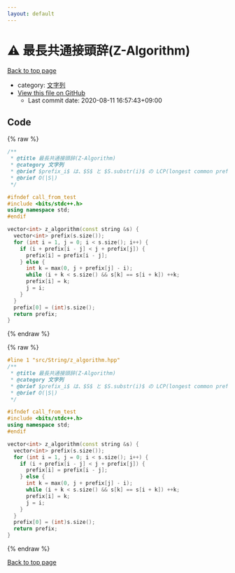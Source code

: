 ```yaml
---
layout: default
---
```


<!-- mathjax config similar to math.stackexchange -->
<script type="text/javascript" async
  src="https://cdnjs.cloudflare.com/ajax/libs/mathjax/2.7.5/MathJax.js?config=TeX-MML-AM_CHTML">
</script>
<script type="text/x-mathjax-config">
  MathJax.Hub.Config({
    TeX: { equationNumbers: { autoNumber: "AMS" }},
    tex2jax: {
      inlineMath: [ ['$','$'] ],
      processEscapes: true
    },
    "HTML-CSS": { matchFontHeight: false },
    displayAlign: "left",
    displayIndent: "2em"
  });
</script>

<script type="text/javascript" src="https://cdnjs.cloudflare.com/ajax/libs/jquery/3.4.1/jquery.min.js"></script>
<script src="https://cdn.jsdelivr.net/npm/jquery-balloon-js@1.1.2/jquery.balloon.min.js" integrity="sha256-ZEYs9VrgAeNuPvs15E39OsyOJaIkXEEt10fzxJ20+2I=" crossorigin="anonymous"></script>
<script type="text/javascript" src="../../../assets/js/copy-button.js"></script>
<link rel="stylesheet" href="../../../assets/css/copy-button.css" />


# :warning: 最長共通接頭辞(Z-Algorithm)

<a href="../../../index.html">Back to top page</a>

* category: <a href="../../../index.html#a973a7fd4d27ccdfce027f329015f5da">文字列</a>
* <a href="{{ site.github.repository_url }}/blob/master/src/String/z_algorithm.hpp">View this file on GitHub</a>
    - Last commit date: 2020-08-11 16:57:43+09:00




## Code

<a id="unbundled"></a>
{% raw %}
```cpp
/**
 * @title 最長共通接頭辞(Z-Algorithm)
 * @category 文字列
 * @brief $prefix_i$ は、$S$ と $S.substr(i)$ の LCP(longest common prefix)
 * @brief O(|S|)
 */

#ifndef call_from_test
#include <bits/stdc++.h>
using namespace std;
#endif

vector<int> z_algorithm(const string &s) {
  vector<int> prefix(s.size());
  for (int i = 1, j = 0; i < s.size(); i++) {
    if (i + prefix[i - j] < j + prefix[j]) {
      prefix[i] = prefix[i - j];
    } else {
      int k = max(0, j + prefix[j] - i);
      while (i + k < s.size() && s[k] == s[i + k]) ++k;
      prefix[i] = k;
      j = i;
    }
  }
  prefix[0] = (int)s.size();
  return prefix;
}
```
{% endraw %}

<a id="bundled"></a>
{% raw %}
```cpp
#line 1 "src/String/z_algorithm.hpp"
/**
 * @title 最長共通接頭辞(Z-Algorithm)
 * @category 文字列
 * @brief $prefix_i$ は、$S$ と $S.substr(i)$ の LCP(longest common prefix)
 * @brief O(|S|)
 */

#ifndef call_from_test
#include <bits/stdc++.h>
using namespace std;
#endif

vector<int> z_algorithm(const string &s) {
  vector<int> prefix(s.size());
  for (int i = 1, j = 0; i < s.size(); i++) {
    if (i + prefix[i - j] < j + prefix[j]) {
      prefix[i] = prefix[i - j];
    } else {
      int k = max(0, j + prefix[j] - i);
      while (i + k < s.size() && s[k] == s[i + k]) ++k;
      prefix[i] = k;
      j = i;
    }
  }
  prefix[0] = (int)s.size();
  return prefix;
}

```
{% endraw %}

<a href="../../../index.html">Back to top page</a>

